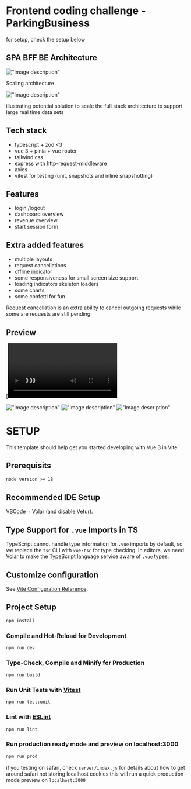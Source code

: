 # Frontend coding challenge - ParkingBusiness

for setup, check the setup below

## SPA BFF BE Architecture

!["Image description"](arc.png)

Scaling architecture

!["Image description"](scale.png)

illustrating potential solution to scale the full stack architecture
to support large real time data sets

## Tech stack

- typescript + zod <3
- vue 3 + pinia + vue router
- tailwind css
- express with http-request-middleware
- axios
- vitest for testing (unit, snapshots and inline snapshotting)

## Features

- login /logout
- dashboard overview
- revenue overview
- start session form

## Extra added features

- multiple layouts
- request cancellations
- offline indicator
- some responsiveness for small screen size support
- loading indicators skeleton loaders
- some charts
- some confetti for fun

Request cancellation is an extra ability to cancel outgoing requests
while some are requests are still pending.

## Preview

[![Demo Parking business challenge](demo.mov)

!["Image description"](preview-1.png)
!["Image description"](preview-2.png)
!["Image description"](preview-3.png)

# SETUP

This template should help get you started developing with Vue 3 in Vite.

## Prerequisits

```sh
node version >= 18
```

## Recommended IDE Setup

[VSCode](https://code.visualstudio.com/) + [Volar](https://marketplace.visualstudio.com/items?itemName=Vue.volar) (and disable Vetur).

## Type Support for `.vue` Imports in TS

TypeScript cannot handle type information for `.vue` imports by default, so we replace the `tsc` CLI with `vue-tsc` for type checking. In editors, we need [Volar](https://marketplace.visualstudio.com/items?itemName=Vue.volar) to make the TypeScript language service aware of `.vue` types.

## Customize configuration

See [Vite Configuration Reference](https://vitejs.dev/config/).

## Project Setup

```sh
npm install
```

### Compile and Hot-Reload for Development

```sh
npm run dev
```

### Type-Check, Compile and Minify for Production

```sh
npm run build
```

### Run Unit Tests with [Vitest](https://vitest.dev/)

```sh
npm run test:unit
```

### Lint with [ESLint](https://eslint.org/)

```sh
npm run lint
```

### Run production ready mode and preview on localhost:3000

```sh
npm run prod
```

if you testing on safari, check `server/index.js` for details about how to
get around safari not storing localhost cookies
this will run a quick production mode preview on `localhost:3000`
